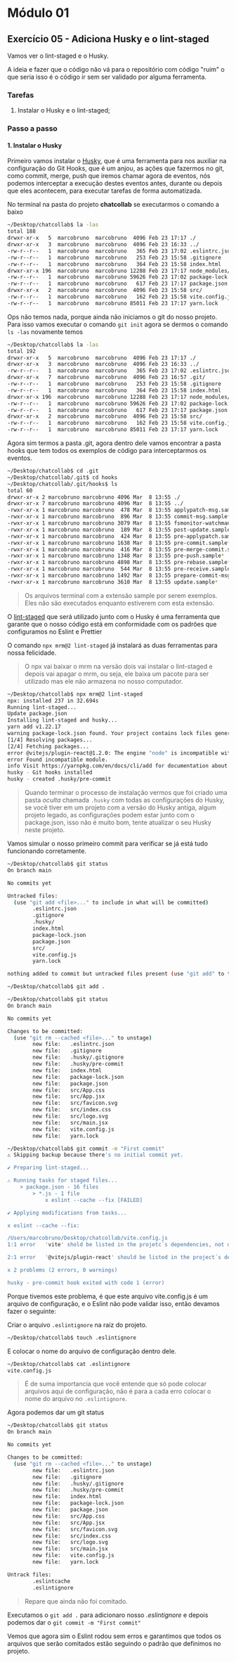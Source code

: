 # Módulo 01

## Exercício 05 - Adiciona Husky e o lint-staged

Vamos ver o lint-staged e o Husky.

A ideia e fazer que o código não vá para o repositório com código "ruim" o que seria isso é o código ir sem ser validado por alguma ferramenta.


### Tarefas
1. Instalar o Husky e o lint-staged;

### Passo a passo
#### 1. Instalar o Husky

Primeiro vamos instalar o [Husky](https://github.com/typicode/husky), que é uma ferramenta para nos auxiliar na configuração do Git Hooks, que é um anjou, as ações que fazermos no git, como commit, merge, push que iremos chamar agora de eventos, nós podemos interceptar a execução destes eventos antes, durante ou depois que eles acontecem, para executar tarefas de forma automatizada.

No terminal na pasta do projeto **chatcollab** se executarmos o comando a baixo 
```bash
~/Desktop/chatcollab$ la -las
total 188
drwxr-xr-x   5  marcobruno  marcobruno  4096 Feb 23 17:17 ./
drwxr-xr-x   3  marcobruno  marcobruno  4096 Feb 23 16:33 ../
-rw-r--r--   1  marcobruno  marcobruno   365 Feb 23 17:02 .eslintrc.json
-rw-r--r--   1  marcobruno  marcobruno   253 Feb 23 15:58 .gitignore
-rw-r--r--   1  marcobruno  marcobruno   364 Feb 23 15:58 index.html
drwxr-xr-x 196  marcobruno  marcobruno 12288 Feb 23 17:17 node_modules/
-rw-r--r--   1  marcobruno  marcobruno 59626 Feb 23 17:02 package-lock.json
-rw-r--r--   1  marcobruno  marcobruno   617 Feb 23 17:17 package.json
drwxr-xr-x   2  marcobruno  marcobruno  4096 Feb 23 15:58 src/
-rw-r--r--   1  marcobruno  marcobruno   162 Feb 23 15:58 vite.config.js
-rw-r--r--   1  marcobruno  marcobruno 85011 Feb 23 17:17 yarn.lock
```

Ops não temos nada, porque ainda não iniciamos o git do nosso projeto. Para isso vamos executar o comando `git init` agora se dermos o comando `ls -las` novamente temos

```bash
~/Desktop/chatcollab$ la -las
total 192
drwxr-xr-x   5  marcobruno  marcobruno  4096 Feb 23 17:17 ./
drwxr-xr-x   3  marcobruno  marcobruno  4096 Feb 23 16:33 ../
-rw-r--r--   1  marcobruno  marcobruno   365 Feb 23 17:02 .eslintrc.json
drwxr-xr-x   7  marcobruno  marcobruno  4096 Feb 23 16:57 .git/
-rw-r--r--   1  marcobruno  marcobruno   253 Feb 23 15:58 .gitignore
-rw-r--r--   1  marcobruno  marcobruno   364 Feb 23 15:58 index.html
drwxr-xr-x 196  marcobruno  marcobruno 12288 Feb 23 17:17 node_modules/
-rw-r--r--   1  marcobruno  marcobruno 59626 Feb 23 17:02 package-lock.json
-rw-r--r--   1  marcobruno  marcobruno   617 Feb 23 17:17 package.json
drwxr-xr-x   2  marcobruno  marcobruno  4096 Feb 23 15:58 src/
-rw-r--r--   1  marcobruno  marcobruno   162 Feb 23 15:58 vite.config.js
-rw-r--r--   1  marcobruno  marcobruno 85011 Feb 23 17:17 yarn.lock
```

Agora sim termos a pasta .git, agora dentro dele vamos encontrar a pasta hooks que tem todos os exemplos de código para interceptarmos os eventos.

```bash
~/Desktop/chatcollab$ cd .git
~/Desktop/chatcollab/.git$ cd hooks
~/Desktop/chatcollab/.git/hooks$ ls
total 60
drwxr-xr-x 2 marcobruno marcobruno 4096 Mar  8 13:55 ./
drwxr-xr-x 7 marcobruno marcobruno 4096 Mar  8 13:55 ../
-rwxr-xr-x 1 marcobruno marcobruno  478 Mar  8 13:55 applypatch-msg.sample*
-rwxr-xr-x 1 marcobruno marcobruno  896 Mar  8 13:55 commit-msg.sample*
-rwxr-xr-x 1 marcobruno marcobruno 3079 Mar  8 13:55 fsmonitor-watchman.sample*
-rwxr-xr-x 1 marcobruno marcobruno  189 Mar  8 13:55 post-update.sample*
-rwxr-xr-x 1 marcobruno marcobruno  424 Mar  8 13:55 pre-applypatch.sample*
-rwxr-xr-x 1 marcobruno marcobruno 1638 Mar  8 13:55 pre-commit.sample*
-rwxr-xr-x 1 marcobruno marcobruno  416 Mar  8 13:55 pre-merge-commit.sample*
-rwxr-xr-x 1 marcobruno marcobruno 1348 Mar  8 13:55 pre-push.sample*
-rwxr-xr-x 1 marcobruno marcobruno 4898 Mar  8 13:55 pre-rebase.sample*
-rwxr-xr-x 1 marcobruno marcobruno  544 Mar  8 13:55 pre-receive.sample*
-rwxr-xr-x 1 marcobruno marcobruno 1492 Mar  8 13:55 prepare-commit-msg.sample*
-rwxr-xr-x 1 marcobruno marcobruno 3610 Mar  8 13:55 update.sample*
```

> Os arquivos terminal com a extensão sample por serem exemplos. Eles não são executados enquanto estiverem com esta extensão.

O [lint-staged](https://github.com/okonet/lint-staged) que será utilizado junto com o Husky é uma ferramenta que garante que o nosso código está em conformidade com os padrões que configuramos no Eslint e Prettier

O comando `npx mrm@2 lint-staged` já instalará as duas ferramentas para nossa felicidade.

> O npx vai baixar o mrm na versão dois vai instalar o lint-staged e depois vai apagar o mrm, ou seja, ele baixa um pacote para ser utilizado mas ele não armazena no nosso computador.

```bash
~/Desktop/chatcollab$ npx mrm@2 lint-staged
npx: installed 237 in 32.694s
Running lint-staged...
Update package.json
Installing lint-staged and husky...
yarn add v1.22.17
warning package-lock.json found. Your project contains lock files generated by tools other than Yarn. It is advised not to mix package managers in order to avoid resolution inconsistencies caused by unsynchronized lock files. To clear this warning, remove package-lock.json.
[1/4] Resolving packages...
[2/4] Fetching packages...
error @vitejs/plugin-react@1.2.0: The engine "node" is incompatible with this module. Expected version ">=12.0.0". Got "10.19.0"
error Found incompatible module.
info Visit https://yarnpkg.com/en/docs/cli/add for documentation about this command.
husky - Git hooks installed
husky - created .husky/pre-commit
```

> Quando terminar o processo de instalação vermos que foi criado uma pasta *_oculta_* chamada `.husky` com todas as configurações do Husky, se você tiver em um projeto com a versão do Husky antiga, algum projeto legado, as configurações podem estar junto com o package.json, isso não é muito bom, tente atualizar o seu Husky neste projeto.

Vamos simular o nosso primeiro commit para verificar se já está tudo funcionando corretamente.

```bash
~/Desktop/chatcollab$ git status
On branch main

No commits yet

Untracked files:
  (use "git add <file>..." to include in what will be committed)
        .eslintrc.json
        .gitignore
        .husky/
        index.html
        package-lock.json
        package.json
        src/
        vite.config.js
        yarn.lock

nothing added to commit but untracked files present (use "git add" to track)

~/Desktop/chatcollab$ git add .

~/Desktop/chatcollab$ git status
On branch main

No commits yet

Changes to be committed:
  (use "git rm --cached <file>..." to unstage)
        new file:   .eslintrc.json
        new file:   .gitignore
        new file:   .husky/.gitignore
        new file:   .husky/pre-commit
        new file:   index.html
        new file:   package-lock.json
        new file:   package.json
        new file:   src/App.css
        new file:   src/App.jsx
        new file:   src/favicon.svg
        new file:   src/index.css
        new file:   src/logo.svg
        new file:   src/main.jsx
        new file:   vite.config.js
        new file:   yarn.lock

~/Desktop/chatcollab$ git commit -m "First commit"
⚠️ Skipping backup because there's no initial commit yet.

✔ Preparing lint-staged...

⚠️ Running tasks for staged files...
	> package.json - 16 files
		> *.js - 1 file
			x eslint --cache --fix [FAILED]

✔ Applying modifications from tasks...

x eslint --cache --fix:

/Users/marcobruno/Desktop/chatcollab/vite.config.js
1:1	error	'vite' shold be listed in the projetc´s dependencies, not devDependencies

2:1	error	'@vitejs/plugin-react' should be listed in the project´s dependencies, not devDependencies

x 2 problems (2 errors, 0 warnings)

husky - pre-commit hook exited with code 1 (error)

```

Porque tivemos este problema, é que este arquivo vite.config.js é um arquivo de configuração, e o Eslint não pode validar isso, então devamos fazer o seguinte:

Criar o arquivo `.eslintignore` na raiz do projeto.

```bash
~/Desktop/chatcollab$ touch .eslintignore
```

E colocar o nome do arquivo de configuração dentro dele.

```bash
~/Desktop/chatcollab$ cat .eslintignore
vite.config.js

```

> É de suma importancia que você entende que só pode colocar arquivos aqui de configuração, não é para a cada erro colocar o nome do arquivo no `.eslintignore`.

Agora podemos dar um git status

```bash
~/Desktop/chatcollab$ git status
On branch main

No commits yet

Changes to be committed:
  (use "git rm --cached <file>..." to unstage)
        new file:   .eslintrc.json
        new file:   .gitignore
        new file:   .husky/.gitignore
        new file:   .husky/pre-commit
        new file:   index.html
        new file:   package-lock.json
        new file:   package.json
        new file:   src/App.css
        new file:   src/App.jsx
        new file:   src/favicon.svg
        new file:   src/index.css
        new file:   src/logo.svg
        new file:   src/main.jsx
        new file:   vite.config.js
        new file:   yarn.lock

Untrack files:
        .eslintcache
        .eslintignore

```

> Repare que ainda não foi comitado.

Executamos o `git add .` para adicionaro nosso *.eslintignore* e depois podemos dar o `git commit -m "First commit"`

Vemos que agora sim o Eslint rodou sem erros e garantimos que todos os arquivos que serão comitados estão seguindo o padrão que definimos no projeto.